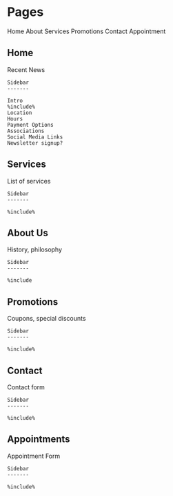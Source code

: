 Pages
=====

Home
	About
	Services
	Promotions
	Contact
	Appointment

Home
-----

Recent News

	Sidebar
	-------

	Intro
	%include%
	Location
	Hours
	Payment Options
	Associations
	Social Media Links
	Newsletter signup?


Services
--------

List of services

	Sidebar
	-------

	%include%

About Us
--------

History, philosophy

	Sidebar
	-------

	%include

Promotions
----------

Coupons, special discounts

	Sidebar
	-------

	%include%

Contact
-------

Contact form

	Sidebar
	-------

	%include%

Appointments
------------

Appointment Form

	Sidebar
	-------

	%include%